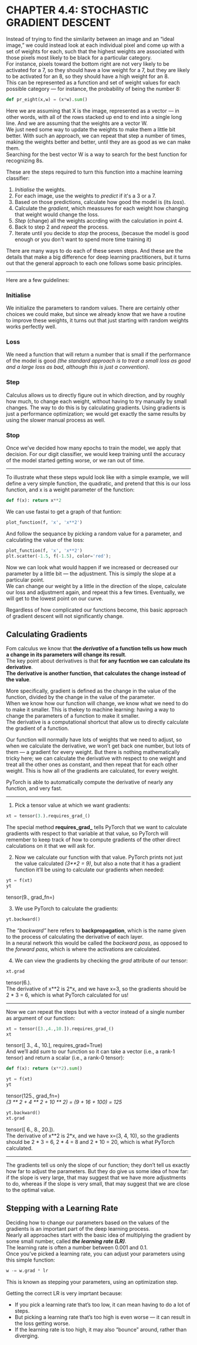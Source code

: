 # CHAPTER 4.4: STOCHASTIC GRADIENT DESCENT

Instead of trying to find the similarity between an image and an “ideal image,” we could instead look at each individual pixel 
and come up with a set of weights for each, such that the highest weights are associated with those pixels most likely to be black 
for a particular category.     
For instance, pixels toward the bottom right are not very likely to be activated for a 7, so they should have a low weight for a 7, 
but they are likely to be activated for an 8, so they should have a high weight for an 8.     
This can be represented as a function and set of weight values for each possible category — for instance, the probability of being the number 8:     
```python
def pr_eight(x,w) = (x*w).sum()
```

Here we are assuming that X is the image, represented as a vector — in other words, with all of the rows stacked up end to end into a single long line. 
And we are assuming that the weights are a vector W.     
We just need some way to update the weights to make them a little bit better. With such an approach, we can repeat that step a number of times, 
making the weights better and better, until they are as good as we can make them.     
Searching for the best vector W is a way to search for the best function for recognizing 8s.

These are the steps required to turn this function into a machine learning classifier:
1. *Initialise* the weights.
2. For each image, use the weights to *predict* if it's a 3 or a 7.
3. Based on those predictions, calculate how good the model is (its *loss*).
4. Calculate the *gradient*, which meassures for each weight how changing that weight would change the loss.
5. *Step* (change) all the weights accrding wiith the calculation in point 4.
6. Back to step 2 and *repeat* the process.
7. Iterate until you decide to *stop* the process, (becasue the model is good enough or you don't want to spend more time training it)

There are many ways to do each of these seven steps. And these are the details that make a big difference for deep learning practitioners, 
but it turns out that the general approach to each one follows some basic principles.      
___
Here are a few guidelines:

### Initialise
We initialize the parameters to random values. There are certainly other choices we could make, 
but since we already know that we have a routine to improve these weights, it turns out that just starting with random weights works perfectly well.

### Loss
We need a function that will return a number that is small if the performance of the model is good 
*(the standard approach is to treat a small loss as good and a large loss as bad, although this is just a convention)*.

### Step
Calculus allows us to directly figure out in which direction, and by roughly how much, to change each weight, 
without having to try manually by small changes. The way to do this is by calculating gradients. Using gradients is just a performance optimization; 
we would get exactly the same results by using the slower manual process as well.

### Stop
Once we’ve decided how many epochs to train the model, we apply that decision. 
For our digit classifier, we would keep training until the accuracy of the model started getting worse, or we ran out of time.
___

To illustrate what these steps wpuld look like with a simple example, we will define a very simple function, the quadratic, 
and pretend that this is our loss function, and x is a weight parameter of the function:
```python
def f(x): return x**2
```
We can use fastai to get a graph of that funtion:
```python
plot_function(f, 'x', 'x**2')
```

And follow the sequance by picking a random value for a parameter, and calculating the value of the loss:
```python
plot_function(f, 'x', 'x**2')
plt.scatter(-1.5, f(-1.5), color='red');
```

Now we can look what would happen if we increased or decreased our parameter by a little bit — the adjustment. 
This is simply the slope at a particular point.     
We can change our weight by a little in the direction of the slope, calculate our loss and adjustment again, and repeat this a few times. 
Eventually, we will get to the lowest point on our curve.

Regardless of how complicated our functions become, this basic approach of gradient descent will not significantly change.

## Calculating Gradients

Fom calculus we know that **the *derivative* of a function tells us how much a change in its parameters will change its result**.     
The key point about derivatives is that **for any fucntion we can calculate its derivative**.    
**The derivative is another function, that calculates the change instead of the value**.    

More specifically, gradient is defined as the change in the value of the function, divided by the change in the value of the parameter.    
When we know how our function will change, we know what we need to do to make it smaller. This is thekey to machine learning: 
having a way to change the parameters of a function to make it smaller.     
The derivative is a computational shortcut that allow us to directly calculate the gradient of a function.

Our function will normally have lots of weights that we need to adjust, so when we calculate the derivative, we won’t get back one number, but lots of them 
— a gradient for every weight. But there is nothing mathematically tricky here; we can calculate the derivative with respect to one weight 
and treat all the other ones as constant, and then repeat that for each other weight. This is how all of the gradients are calculated, for every weight.

PyTorch is able to automatically compute the derivative of nearly any function, and very fast.     
___
1. Pick a tensor value at which we want gradients:
```python
xt = tensor(3.).requires_grad_()
```
The special method **requires_grad_** tells PyTorch that we want to calculate gradients with respect to that variable at that value, 
so PyTorch will remember to keep track of how to compute gradients of the other direct calculations on it that we will ask for.

2. Now we calculate our function with that value. 
PyTorch prints not just the value calculated *(3**2 = 9)*, but also a note that it has a gradient function it’ll be using to calculate our gradients when needed:
```python
yt = f(xt)
yt
```
tensor(9., grad_fn=<PowBackward0>)

3. We use PyTorch to calculate the gradients:
```python
yt.backward()
```
The *“backward”* here refers to **backpropagation**, which is the name given to the process of calculating the derivative of each layer.     
In a neural network this would be called the *backward pass*, as opposed to the *forward pass*, which is where the activations are calculated.

4. We can view the gradients by checking the *grad* attribute of our tensor:
```python
xt.grad
```
tensor(6.).     
The derivative of x**2 is 2*x, and we have x=3, so the gradients should be 2 * 3 = 6, which is what PyTorch calculated for us!
___
Now we can repeat the steps but with a vector instead of a single number as argument of our function:     
```python
xt = tensor([3.,4.,10.]).requires_grad_()
xt
```
tensor([ 3.,  4., 10.], requires_grad=True)     
And we’ll add *sum* to our function so it can take a vector (i.e., a rank-1 tensor) and return a scalar (i.e., a rank-0 tensor):
```python
def f(x): return (x**2).sum()

yt = f(xt)
yt
```
tensor(125., grad_fn=<SumBackward0>)     
*(3 ** 2 + 4 ** 2 + 10 ** 2) = (9 + 16 + 100) = 125*

```python
yt.backward()
xt.grad
```
tensor([ 6.,  8., 20.]).    
The derivative of x**2 is 2*x, and we have x=(3, 4, 10), so the gradients should be 2 * 3 = 6, 2 * 4 = 8 and 2 * 10 = 20, which is what PyTorch calculated.
___

The gradients tell us only the slope of our function; they don’t tell us exactly how far to adjust the parameters. 
But they do give us some idea of how far: if the slope is very large, that may suggest that we have more adjustments to do, 
whereas if the slope is very small, that may suggest that we are close to the optimal value.

## Stepping with a Learning Rate

Deciding how to change our parameters based on the values of the gradients is an important part of the deep learning process.     
Nearly all approaches start with the basic idea of multiplying the gradient by some small number, called ***the learning rate (LR)***.     
The learning rate is often a number between 0.001 and 0.1.     
Once you’ve picked a learning rate, you can adjust your parameters using this simple function:
```python
w -= w.grad * lr
```
This is known as stepping your parameters, using an optimization step. 

Getting the correct LR is very imprtant because:
- If you pick a learning rate that’s too low, it can mean having to do a lot of steps.
- But picking a learning rate that’s too high is even worse — it can result in the loss getting worse.
- If the learning rate is too high, it may also “bounce” around, rather than diverging.
